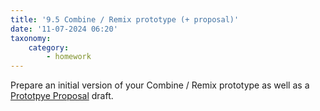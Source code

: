 ```yaml
---
title: '9.5 Combine / Remix prototype (+ proposal)'
date: '11-07-2024 06:20'
taxonomy:
    category:
        - homework
---
```


Prepare an initial version of your Combine / Remix prototype as well as a [Prototpye Proposal](https://hsci214.caseyanderson.com/home/week-1/prototype-proposal-format) draft.
